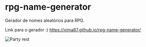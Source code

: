 # rpg-name-generator
Gerador de nomes aleatórios para RPG.

Link para o gerador :)
https://xima87.github.io/rpg-name-generator/

![Party rest](https://user-images.githubusercontent.com/91227083/167882512-d52b6508-c48a-44c6-ae30-b42a4b87e3d6.jpg)
